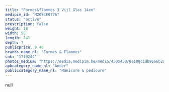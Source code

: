 ```yaml
---
title: "Formes&flammes 3 Vijl Glas 14cm"
medipim_id: "M2074E077A"
status: "active"
prescription: false
weight: 18
width: 55
length: 241
depth: 7
publicprice: 9.48
brands_name_nl: "Formes & Flammes"
cnk: "1719244"
photos_medium: "https://media.medipim.be/media/450x450/8e108c1db9666b2a06f694ceabf2d286.jpg"
apbcategory_name_nl: "Ander"
publiccategory_name_nl: "Manicure & pedicure"
---
```

null
